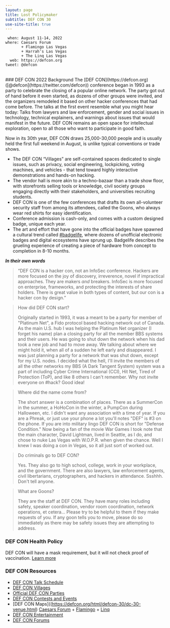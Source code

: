 ```yaml
---
layout: page
title: Lost Policymaker
subtitle: DEF CON 30
use-site-title: true
---
```



```
 when: August 11-14, 2022
where: Caesars Forum
       + Flamingo Las Vegas
       + Harrah's Las Vegas
       + The Linq Las Vegas
  web: https://defcon.org
tweet: @defcon
```
<br />
### DEF CON 2022 Background
The [DEF CON](https://defcon.org) ([@defcon](https://twitter.com/defcon)) conference began in 1993 as a party to celebrate the closing of a popular online network. The party got out of hand before it even started, as dozens of other groups were invited, and the organizers remodeled it based on other hacker conferences that had come before. The talks at the first event resemble what you might hear today: Talks from lawyers and law enforcement, gender and social issues in technology, technical explainers, and warnings about issues that would manifest in the future. DEF CON remains an open space for intellectual exploration, open to all those who want to participate in good faith.

Now in its 30th year, DEF CON draws 25,000-30,000 people and is usually held the first full weekend in August, is unlike typical conventions or trade shows.

 * The DEF CON “Villages” are self-contained spaces dedicated to single issues, such as privacy, social engineering, lockpicking, voting machines, and vehicles - that tend toward highly interactive demonstrations and hands-on hacking.
 * The vendor hall is more akin to a techno-bazaar than a trade show floor, with storefronts selling tools or knowledge, civil society groups engaging directly with their stakeholders, and universities recruiting students.
 * DEF CON is one of the few conferences that drafts its own all-volunteer security staff from among its attendees, called the Goons, who always wear red shirts for easy identification.
 * Conference admission is cash-only, and comes with a custom designed badge, unique each year.
 * The art and effort that have gone into the official badges have spawned a cultural trend called <a href="https://twitter.com/hashtag/badgelife">#badgelife</a>, where dozens of unofficial electronic badges and digital ecosystems have sprung up. Badgelife describes the grueling experience of creating a piece of hardware from concept to completion in 8-10 months.

***In their own words***
>“DEF CON is a hacker con, not an InfoSec conference. Hackers are more focused on the joy of discovery, irreverence, novel if impractical approaches. They are makers *and* breakers. InfoSec is more focused on enterprise, frameworks, and protecting the interests of share holders. There is great value in both types of content, but our con is a hacker con by design.”

>How did DEF CON start?
>
>Originally started in 1993, it was a meant to be a party for member of "Platinum Net", a Fido protocol based hacking network out of Canada. As the main U.S. hub I was helping the Platinum Net organizer (I forget his name) plan a closing party for all the member BBS systems and their users. He was going to shut down the network when his dad took a new job and had to move away. We talking about where we might hold it, when all of a sudden he left early and disappeared. I was just planning a party for a network that was shut down, except for my U.S. nodes. I decided what the hell, I'll invite the members of all the other networks my BBS (A Dark Tangent System) system was a part of including Cyber Crime International (CCI), Hit Net, Tired of Protection (ToP), and like 8 others I can't remember. Why not invite everyone on #hack? Good idea!

>Where did the name come from?
>
>The short answer is a combination of places. There as a SummerCon in the summer, a HoHoCon in the winter, a PumpCon during Halloween, etc. I didn't want any association with a time of year. If you are a Phreak, or just use your phone a lot you'll notes "DEF" is #3 on the phone. If you are into military lingo DEF CON is short for "Defense Condition." Now being a fan of the movie War Games I took note that the main character, David Lightman, lived in Seattle, as I do, and chose to nuke Las Vegas with W.O.P.R. when given the chance. Well I knew I was doing a con in Vegas, so it all just sort of worked out.

>Do criminals go to DEF CON?
>
>Yes. They also go to high school, college, work in your workplace, and the government. There are also lawyers, law enforcement agents, civil libertarians, cryptographers, and hackers in attendance. Ssshhh. Don't tell anyone.

>What are Goons?
>
>They are the staff at DEF CON. They have many roles including safety, speaker coordination, vendor room coordination, network operations, et cetera... Please try to be helpful to them if they make requests of you. If any goon tells you to move, please do so immediately as there may be safety issues they are attempting to address.

### DEF CON Health Policy
DEF CON will have a mask requirement, but it will not check proof of vaccination. [Learn more](https://defcon.org/html/links/dc-news.html#dc30covid)

### DEF CON Resources
* [DEF CON Talk Schedule](https://defcon.org/html/defcon-30/dc-30-schedule.html)
* [DEF CON Villages](https://forum.defcon.org/node/239770)
* [Official DEF CON Parties](https://forum.defcon.org/node/239772)
* [DEF CON Contests and Events](https://forum.defcon.org/node/239771)
* [DEF CON Maps]((https://defcon.org/html/defcon-30/dc-30-venue.html) [Caesars Forum](https://defcon.org/images/defcon-30/maps/forum.webp) + [Flamingo](https://defcon.org/images/defcon-30/maps/flamingo.webp) + [Linq](https://defcon.org/images/defcon-30/maps/linq.webp)
* [DEF CON Entertainment](https://defcon.org/html/defcon-30/dc-30-entertainment.html)
* [DEF CON Forums](https://forum.defcon.org/node/231980)
